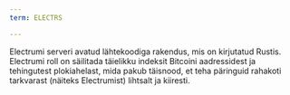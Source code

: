 ```yaml
---
term: ELECTRS

---
```

Electrumi serveri avatud lähtekoodiga rakendus, mis on kirjutatud Rustis. Electrumi roll on säilitada täielikku indeksit Bitcoini aadressidest ja tehingutest plokiahelast, mida pakub täisnood, et teha päringuid rahakoti tarkvarast (näiteks Electrumist) lihtsalt ja kiiresti.